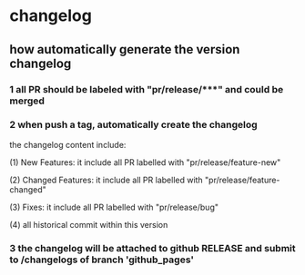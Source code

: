 # changelog

## how automatically generate the version changelog

### 1 all PR should be labeled with "pr/release/***" and could be merged

### 2 when push a tag, automatically create the changelog

the changelog content include:

(1) New Features: it include all PR labelled with "pr/release/feature-new"

(2) Changed Features: it include all PR labelled with "pr/release/feature-changed"

(3) Fixes: it include all PR labelled with "pr/release/bug"

(4) all historical commit within this version

### 3 the changelog will be attached to github RELEASE and submit to /changelogs of branch 'github_pages'
